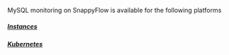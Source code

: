 MySQL monitoring on SnappyFlow is available for the following platforms

##### [Instances](/docs/integrations/mysql/mysql_instances)

##### [Kubernetes](/docs/integrations/mysql/mysql_kubernetes)

